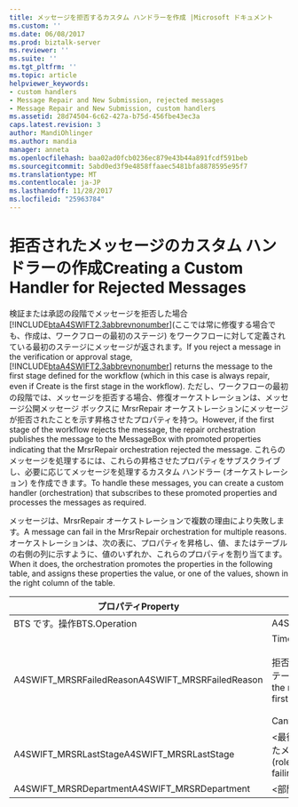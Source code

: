 ```yaml
---
title: メッセージを拒否するカスタム ハンドラーを作成 |Microsoft ドキュメント
ms.custom: ''
ms.date: 06/08/2017
ms.prod: biztalk-server
ms.reviewer: ''
ms.suite: ''
ms.tgt_pltfrm: ''
ms.topic: article
helpviewer_keywords:
- custom handlers
- Message Repair and New Submission, rejected messages
- Message Repair and New Submission, custom handlers
ms.assetid: 28d74504-6c62-427a-b75d-456fbe43ec3a
caps.latest.revision: 3
author: MandiOhlinger
ms.author: mandia
manager: anneta
ms.openlocfilehash: baa02ad0fcb0236ec879e43b44a891fcdf591beb
ms.sourcegitcommit: 5abd0ed3f9e4858ffaaec5481bfa8878595e95f7
ms.translationtype: MT
ms.contentlocale: ja-JP
ms.lasthandoff: 11/28/2017
ms.locfileid: "25963784"
---
```

# <a name="creating-a-custom-handler-for-rejected-messages"></a><span data-ttu-id="520e8-102">拒否されたメッセージのカスタム ハンドラーの作成</span><span class="sxs-lookup"><span data-stu-id="520e8-102">Creating a Custom Handler for Rejected Messages</span></span>
<span data-ttu-id="520e8-103">検証または承認の段階でメッセージを拒否した場合[!INCLUDE[btaA4SWIFT2.3abbrevnonumber](../../includes/btaa4swift2-3abbrevnonumber-md.md)](ここでは常に修復する場合でも、作成は、ワークフローの最初のステージ) をワークフローに対して定義されている最初のステージにメッセージが返されます。</span><span class="sxs-lookup"><span data-stu-id="520e8-103">If you reject a message in the verification or approval stage, [!INCLUDE[btaA4SWIFT2.3abbrevnonumber](../../includes/btaa4swift2-3abbrevnonumber-md.md)] returns the message to the first stage defined for the workflow (which in this case is always repair, even if Create is the first stage in the workflow).</span></span> <span data-ttu-id="520e8-104">ただし、ワークフローの最初の段階では、メッセージを拒否する場合、修復オーケストレーションは、メッセージ公開メッセージ ボックスに MrsrRepair オーケストレーションにメッセージが拒否されたことを示す昇格させたプロパティを持つ。</span><span class="sxs-lookup"><span data-stu-id="520e8-104">However, if the first stage of the workflow rejects the message, the repair orchestration publishes the message to the MessageBox with promoted properties indicating that the MrsrRepair orchestration rejected the message.</span></span> <span data-ttu-id="520e8-105">これらのメッセージを処理するには、これらの昇格させたプロパティをサブスクライブし、必要に応じてメッセージを処理するカスタム ハンドラー (オーケストレーション) を作成できます。</span><span class="sxs-lookup"><span data-stu-id="520e8-105">To handle these messages, you can create a custom handler (orchestration) that subscribes to these promoted properties and processes the messages as required.</span></span>  
  
 <span data-ttu-id="520e8-106">メッセージは、MrsrRepair オーケストレーションで複数の理由により失敗します。</span><span class="sxs-lookup"><span data-stu-id="520e8-106">A message can fail in the MrsrRepair orchestration for multiple reasons.</span></span> <span data-ttu-id="520e8-107">オーケストレーションは、次の表に、プロパティを昇格し、値、またはテーブルの右側の列に示すように、値のいずれか、これらのプロパティを割り当てます。</span><span class="sxs-lookup"><span data-stu-id="520e8-107">When it does, the orchestration promotes the properties in the following table, and assigns these properties the value, or one of the values, shown in the right column of the table.</span></span>  
  
|<span data-ttu-id="520e8-108">プロパティ</span><span class="sxs-lookup"><span data-stu-id="520e8-108">Property</span></span>|<span data-ttu-id="520e8-109">値</span><span class="sxs-lookup"><span data-stu-id="520e8-109">Values</span></span>|  
|--------------|------------|  
|<span data-ttu-id="520e8-110">BTS です。操作</span><span class="sxs-lookup"><span data-stu-id="520e8-110">BTS.Operation</span></span>|<span data-ttu-id="520e8-111">A4SWIFT_MRSRFailed</span><span class="sxs-lookup"><span data-stu-id="520e8-111">A4SWIFT_MRSRFailed</span></span>|  
|<span data-ttu-id="520e8-112">A4SWIFT_MRSRFailedReason</span><span class="sxs-lookup"><span data-stu-id="520e8-112">A4SWIFT_MRSRFailedReason</span></span>|<span data-ttu-id="520e8-113">Timeout</span><span class="sxs-lookup"><span data-stu-id="520e8-113">Timeout</span></span><br /><br /> <span data-ttu-id="520e8-114">拒否された (場合は、メッセージは、最初のステージから拒否されました)</span><span class="sxs-lookup"><span data-stu-id="520e8-114">Rejected (means the message has been rejected from the first stage)</span></span><br /><br /> <span data-ttu-id="520e8-115">CantRepairInInfoPath</span><span class="sxs-lookup"><span data-stu-id="520e8-115">CantRepairInInfoPath</span></span>|  
|<span data-ttu-id="520e8-116">A4SWIFT_MRSRLastStage</span><span class="sxs-lookup"><span data-stu-id="520e8-116">A4SWIFT_MRSRLastStage</span></span>|<span data-ttu-id="520e8-117">\<最後のステージ (ロール) が失敗する前にあったメッセージの名前\></span><span class="sxs-lookup"><span data-stu-id="520e8-117">\<name of last stage (role) that the message was in before failing\></span></span>|  
|<span data-ttu-id="520e8-118">A4SWIFT_MRSRDepartment</span><span class="sxs-lookup"><span data-stu-id="520e8-118">A4SWIFT_MRSRDepartment</span></span>|<span data-ttu-id="520e8-119">\<部門の名前\></span><span class="sxs-lookup"><span data-stu-id="520e8-119">\<name of department\></span></span>|